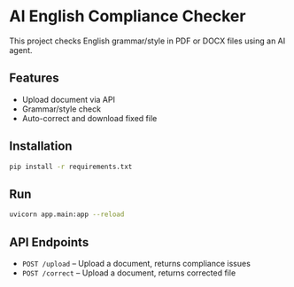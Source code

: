 # AI English Compliance Checker

This project checks English grammar/style in PDF or DOCX files using an AI agent.

## Features
- Upload document via API
- Grammar/style check
- Auto-correct and download fixed file

## Installation
```bash
pip install -r requirements.txt
```

## Run
```bash
uvicorn app.main:app --reload
```

## API Endpoints
- `POST /upload` – Upload a document, returns compliance issues
- `POST /correct` – Upload a document, returns corrected file
